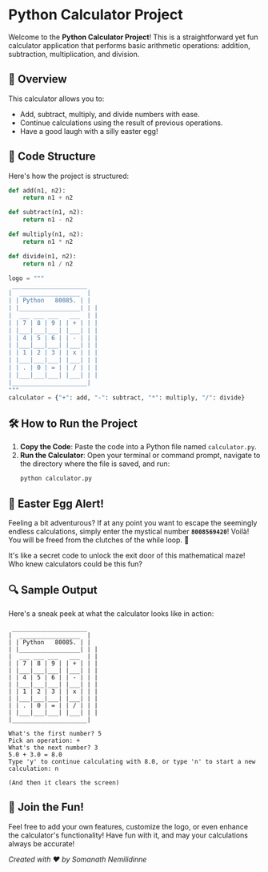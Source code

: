 # Python Calculator Project

Welcome to the **Python Calculator Project**! This is a straightforward yet fun calculator application that performs basic arithmetic operations: addition, subtraction, multiplication, and division. 

## 🎉 Overview

This calculator allows you to:
- Add, subtract, multiply, and divide numbers with ease.
- Continue calculations using the result of previous operations.
- Have a good laugh with a silly easter egg!

## 📄 Code Structure

Here's how the project is structured:

```python
def add(n1, n2):
    return n1 + n2

def subtract(n1, n2):
    return n1 - n2

def multiply(n1, n2):
    return n1 * n2

def divide(n1, n2):
    return n1 / n2

logo = """
 _____________________
|  _________________  |
| | Python   80085. | |  
| |_________________| | | 
|  ___ ___ ___   ___  | |
| | 7 | 8 | 9 | | + | | |
| |___|___|___| |___| | |
| | 4 | 5 | 6 | | - | | |
| |___|___|___| |___| | |
| | 1 | 2 | 3 | | x | | |
| |___|___|___| |___| | |
| | . | 0 | = | | / | | |
| |___|___|___| |___| | |
|_____________________|
"""
calculator = {"+": add, "-": subtract, "*": multiply, "/": divide}
```

## 🛠️ How to Run the Project

1. **Copy the Code**: Paste the code into a Python file named `calculator.py`.
2. **Run the Calculator**: Open your terminal or command prompt, navigate to the directory where the file is saved, and run:
   ```bash
   python calculator.py
   ```

## 🤪 Easter Egg Alert!

Feeling a bit adventurous? If at any point you want to escape the seemingly endless calculations, simply enter the mystical number **`8008569420`**! Voilà! You will be freed from the clutches of the while loop. 🎉 

It's like a secret code to unlock the exit door of this mathematical maze! Who knew calculators could be this fun?

## 🔍 Sample Output

Here's a sneak peek at what the calculator looks like in action:

```
 _____________________
|  _________________  |
| | Python   80085. | |  
| |_________________| | | 
|  ___ ___ ___   ___  | |
| | 7 | 8 | 9 | | + | | |
| |___|___|___| |___| | |
| | 4 | 5 | 6 | | - | | |
| |___|___|___| |___| | |
| | 1 | 2 | 3 | | x | | |
| |___|___|___| |___| | |
| | . | 0 | = | | / | | |
| |___|___|___| |___| | |
|_____________________|

What's the first number? 5
Pick an operation: +
What's the next number? 3
5.0 + 3.0 = 8.0
Type 'y' to continue calculating with 8.0, or type 'n' to start a new calculation: n

(And then it clears the screen)
```

## 💬 Join the Fun!

Feel free to add your own features, customize the logo, or even enhance the calculator's functionality! Have fun with it, and may your calculations always be accurate!

*Created with ❤️ by Somanath Nemilidinne*
